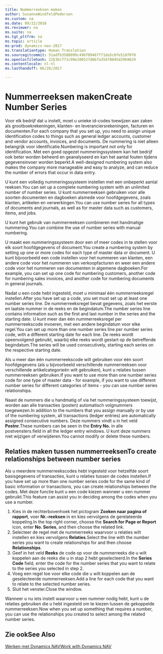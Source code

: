 ```yaml
---
title: Nummerreeksen maken
author: SusanneWindfeldPedersen
ms.custom: na
ms.date: 09/22/2016
ms.reviewer: na
ms.suite: na
ms.tgt_pltfrm: na
ms.topic: article
ms-prod: dynamics-nav-2017
ms.translationtype: Human Translation
ms.sourcegitcommit: 51adfb3588099c496f0946ff71da5c6fe518f070
ms.openlocfilehash: 22b3bcf71c99e106527d6bfa35478045d29b9629
ms.contentlocale: nl-nl
ms.lasthandoff: 06/26/2017

---
```


# <a name="create-number-series"></a><span data-ttu-id="38dbf-102">Nummerreeksen maken</span><span class="sxs-lookup"><span data-stu-id="38dbf-102">Create Number Series</span></span>

<span data-ttu-id="38dbf-103">Voor elk bedrijf dat u instelt, moet u unieke id-codes toewijzen aan zaken als grootboekrekeningen, klanten- en leveranciersrekeningen, facturen en documenten.</span><span class="sxs-lookup"><span data-stu-id="38dbf-103">For each company that you set up, you need to assign unique identification codes to things such as general ledger accounts, customer and vendor accounts, invoices, and documents.</span></span> <span data-ttu-id="38dbf-104">De nummering is niet alleen belangrijk voor identificatie.</span><span class="sxs-lookup"><span data-stu-id="38dbf-104">Numbering is important not only for identification.</span></span> <span data-ttu-id="38dbf-105">Met een goed opgezet nummeringssysteem kan het bedrijf ook beter worden beheerd en geanalyseerd en kan het aantal fouten tijdens gegevensinvoer worden beperkt.</span><span class="sxs-lookup"><span data-stu-id="38dbf-105">A well-designed numbering system also makes the company more manageable and easy to analyze, and can reduce the number of errors that occur in data entry.</span></span>

<span data-ttu-id="38dbf-106">U kunt een volledig nummeringssysteem instellen met een onbeperkt aantal reeksen.</span><span class="sxs-lookup"><span data-stu-id="38dbf-106">You can set up a complete numbering system with an unlimited number of number series.</span></span> <span data-ttu-id="38dbf-107">U kunt nummerreeksen gebruiken voor alle soorten documenten en dagboeken alsmede voor hoofdgegevens, zoals klanten, artikelen en verwerkingen.</span><span class="sxs-lookup"><span data-stu-id="38dbf-107">You can use number series for all types of documents and journals, as well as for master data such as customers, items, and jobs.</span></span>

<span data-ttu-id="38dbf-108">U kunt het gebruik van nummerreeksen combineren met handmatige nummering.</span><span class="sxs-lookup"><span data-stu-id="38dbf-108">You can combine the use of number series with manual numbering.</span></span>

<span data-ttu-id="38dbf-109">U maakt een nummeringssysteem door een of meer codes in te stellen voor elk soort hoofdgegevens of document.</span><span class="sxs-lookup"><span data-stu-id="38dbf-109">You create a numbering system by setting up one or more codes for each type of master data or document.</span></span> <span data-ttu-id="38dbf-110">U kunt bijvoorbeeld een code instellen voor het nummeren van klanten, een andere code voor het nummeren van verkoopfacturen en weer een andere code voor het nummeren van documenten in algemene dagboeken.</span><span class="sxs-lookup"><span data-stu-id="38dbf-110">For example, you can set up one code for numbering customers, another code for numbering sales invoices, and another code for numbering documents in general journals.</span></span>

<span data-ttu-id="38dbf-111">Nadat u een code hebt ingesteld, moet u minimaal één nummerreeksregel instellen.</span><span class="sxs-lookup"><span data-stu-id="38dbf-111">After you have set up a code, you set must set up at least one number series line.</span></span> <span data-ttu-id="38dbf-112">De nummerreeksregel bevat gegevens, zoals het eerste en laatste nummer in de reeks en de begindatum.</span><span class="sxs-lookup"><span data-stu-id="38dbf-112">The number series line contains information such as the first and last number in the series and the starting date.</span></span> <span data-ttu-id="38dbf-113">U kunt meer dan één nummerreeksregel per nummerreekscode invoeren, met een andere begindatum voor elke regel.</span><span class="sxs-lookup"><span data-stu-id="38dbf-113">You can set up more than one number series line per number series code, with a different starting date for each line.</span></span> <span data-ttu-id="38dbf-114">De reeks wordt opeenvolgend gebruikt, waarbij elke reeks wordt gestart op de betreffende begindatum.</span><span class="sxs-lookup"><span data-stu-id="38dbf-114">The series will be used consecutively, starting each series on the respective starting date.</span></span>

<span data-ttu-id="38dbf-115">Als u meer dan één nummerreekscode wilt gebruiken voor één soort hoofdgegevens (als u bijvoorbeeld verschillende nummerreeksen voor verschillende artikelcategorieën wilt gebruiken), kunt u relaties tussen nummerreeksen gebruiken.</span><span class="sxs-lookup"><span data-stu-id="38dbf-115">If you want to use more than one number series code for one type of master data - for example, if you want to use different number series for different categories of items - you can use number series relationships.</span></span>

<span data-ttu-id="38dbf-116">Naast de nummers die u handmatig of via het nummeringssysteem toewijst, worden aan alle transacties (posten) automatisch volgnummers toegewezen.</span><span class="sxs-lookup"><span data-stu-id="38dbf-116">In addition to the numbers that you assign manually or by use of the numbering system, all transactions (ledger entries) are automatically assigned consecutive numbers.</span></span> <span data-ttu-id="38dbf-117">Deze nummers vindt u in het veld **Postnr.**</span><span class="sxs-lookup"><span data-stu-id="38dbf-117">These numbers can be seen in the **Entry No.**</span></span> <span data-ttu-id="38dbf-118">in alle postvensters.</span><span class="sxs-lookup"><span data-stu-id="38dbf-118">field in all the ledger entry windows.</span></span> <span data-ttu-id="38dbf-119">U kunt deze nummers niet wijzigen of verwijderen.</span><span class="sxs-lookup"><span data-stu-id="38dbf-119">You cannot modify or delete these numbers.</span></span>

## <a name="to-create-relationships-between-number-series"></a><span data-ttu-id="38dbf-120">Relaties maken tussen nummerreeksen</span><span class="sxs-lookup"><span data-stu-id="38dbf-120">To create relationships between number series</span></span>
<span data-ttu-id="38dbf-121">Als u meerdere nummerreekscodes hebt ingesteld voor hetzelfde soort basisgegevens of transacties, kunt u relaties tussen de codes instellen.</span><span class="sxs-lookup"><span data-stu-id="38dbf-121">If you have set up more than one number series code for the same kind of basic information or transactions, you can create relationships between the codes.</span></span> <span data-ttu-id="38dbf-122">Met deze functie kunt u een code kiezen wanneer u een nummer gebruikt.</span><span class="sxs-lookup"><span data-stu-id="38dbf-122">This feature can assist you in deciding among the codes when you use a number.</span></span>

1. <span data-ttu-id="38dbf-123">Kies in de rechterbovenhoek het pictogram **Zoeken naar pagina of rapport**, voer **Nr.-reeksen** in en kies vervolgens de gerelateerde koppeling.</span><span class="sxs-lookup"><span data-stu-id="38dbf-123">In the top right corner, choose the **Search for Page or Report** icon, enter **No. Series**, and then choose the related link.</span></span>
2. <span data-ttu-id="38dbf-124">Selecteer de regel met de nummerreeks waarvoor u relaties wilt instellen en kies vervolgens **Relaties**.</span><span class="sxs-lookup"><span data-stu-id="38dbf-124">Select the line with the number series you want to create relationships for and then choose **Relationships**.</span></span>
3. <span data-ttu-id="38dbf-125">Geef in het veld **Reeks** de code op voor de nummerreeks die u wilt koppelen aan de reeks die u in stap 2 hebt geselecteerd.</span><span class="sxs-lookup"><span data-stu-id="38dbf-125">In the **Series Code** field, enter the code for the number series that you want to relate to the series you selected in step 2.</span></span>
4. <span data-ttu-id="38dbf-126">Voeg een regel toe voor elke code die u wilt koppelen aan de geselecteerde nummerreeksen.</span><span class="sxs-lookup"><span data-stu-id="38dbf-126">Add a line for each code that you want to relate to the selected number series.</span></span>
5. <span data-ttu-id="38dbf-127">Sluit het venster.</span><span class="sxs-lookup"><span data-stu-id="38dbf-127">Close the window.</span></span>

<span data-ttu-id="38dbf-128">Wanneer u nu iets instelt waarvoor u een nummer nodig hebt, kunt u de relaties gebruiken die u hebt ingesteld om te kiezen tussen de gekoppelde nummerreeksen.</span><span class="sxs-lookup"><span data-stu-id="38dbf-128">Now when you set up something that requires a number, you can use the relationships you created to select among the related number series.</span></span>

## <a name="see-also"></a><span data-ttu-id="38dbf-129">Zie ook</span><span class="sxs-lookup"><span data-stu-id="38dbf-129">See Also</span></span>
[<span data-ttu-id="38dbf-130">Werken met Dynamics NAV</span><span class="sxs-lookup"><span data-stu-id="38dbf-130">Work with Dynamics NAV</span></span>](ui-work-product.md)

